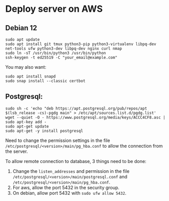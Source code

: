 # Deploy server on AWS

## Debian 12

```
sudo apt update
sudo apt install git tmux python3-pip python3-virtualenv libpq-dev net-tools ufw python3-dev libpq-dev nginx curl nmap 
sudo ln -sT /usr/bin/python3 /usr/bin/python
ssh-keygen -t ed25519 -C "your_email@example.com"
```

You may also want:

```
sudo apt install snapd
sudo snap install --classic certbot
```

## Postgresql:

```
sudo sh -c 'echo "deb https://apt.postgresql.org/pub/repos/apt $(lsb_release -cs)-pgdg main" > /etc/apt/sources.list.d/pgdg.list'
wget --quiet -O - https://www.postgresql.org/media/keys/ACCC4CF8.asc | sudo apt-key add -
sudo apt-get update
sudo apt-get -y install postgresql
```
Need to change the permission settings in the file `/etc/postgresql/<version>/main/pg_hba.conf` to allow the connection from the server.

To allow remote connection to database, 3 things need to be done:

1. Change the `listen_addresses` and permission in the file `/etc/postgresql/<version>/main/postgresql.conf` and `/etc/postgresql/<version>/main/pg_hba.conf`.
1. For aws, allow the port 5432 in the security group.
1. On debian, allow port 5432 with `sudo ufw allow 5432`.
